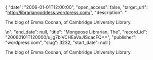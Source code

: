 {
  "date": "2006-01-01T12:00:00", 
  "open_access": false, 
  "target_url": "http://librariangoddess.wordpress.com/", 
  "description": "<p>The blog of Emma Coonan, of Cambridge University Library.</p>\n", 
  "end_date": null, 
  "title": "Mongoose Librarian, The", 
  "record_id": "20060101T120000/ujjg7blVCHEaVaJISqacFQ==", 
  "publisher": "wordpress.com", 
  "slug": 3232, 
  "start_date": null
}

<p>The blog of Emma Coonan, of Cambridge University Library.</p>
